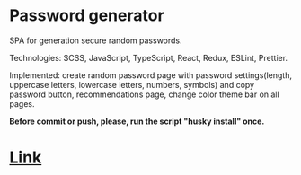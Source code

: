 # Password generator
SPA for generation secure random passwords.

Technologies: SCSS, JavaScript, TypeScript, React, Redux, ESLint, Prettier.

Implemented: create random password page with password settings(length, uppercase letters, lowercase letters, numbers, symbols) and copy password button, recommendations page, change color theme bar on all pages.

**Before commit or push, please, run the script "husky install" once.**

# [Link](https://ssivenkov.github.io/Password-generator "Link")
